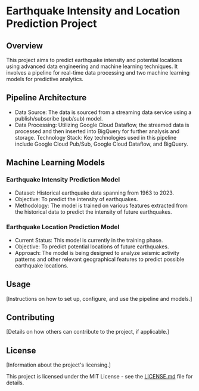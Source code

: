 # Earthquake Intensity and Location Prediction Project

## Overview
This project aims to predict earthquake intensity and potential locations using advanced data engineering and machine learning techniques. It involves a pipeline for real-time data processing and two machine learning models for predictive analytics.

## Pipeline Architecture
- Data Source: The data is sourced from a streaming data service using a publish/subscribe (pub/sub) model.
- Data Processing: Utilizing Google Cloud Dataflow, the streamed data is processed and then inserted into BigQuery for further analysis and storage.
Technology Stack: Key technologies used in this pipeline include Google Cloud Pub/Sub, Google Cloud Dataflow, and BigQuery.

## Machine Learning Models
### Earthquake Intensity Prediction Model
- Dataset: Historical earthquake data spanning from 1963 to 2023.
- Objective: To predict the intensity of earthquakes.
- Methodology: The model is trained on various features extracted from the historical data to predict the intensity of future earthquakes.
### Earthquake Location Prediction Model
- Current Status: This model is currently in the training phase.
- Objective: To predict potential locations of future earthquakes.
- Approach: The model is being designed to analyze seismic activity patterns and other relevant geographical features to predict possible earthquake locations.

## Usage
[Instructions on how to set up, configure, and use the pipeline and models.]

## Contributing
[Details on how others can contribute to the project, if applicable.]

## License
[Information about the project's licensing.]

This project is licensed under the MIT License - see the [LICENSE.md](LICENSE.md) file for details.